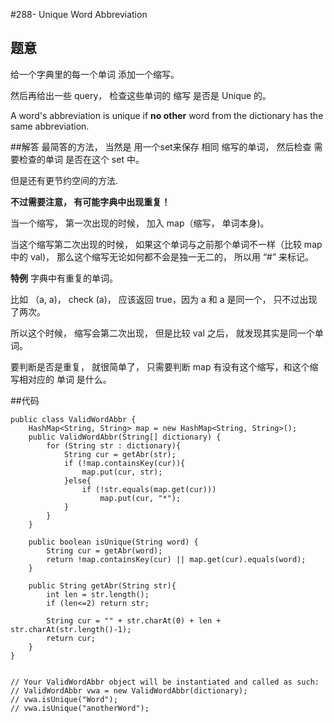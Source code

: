 #288- Unique Word Abbreviation
## 题意
给一个字典里的每一个单词 添加一个缩写。

然后再给出一些 query， 检查这些单词的 缩写 是否是 Unique 的。

A word's abbreviation is unique if **no other** word from the dictionary has the same abbreviation.

##解答
最简答的方法， 当然是 用一个set来保存 相同 缩写的单词， 然后检查 需要检查的单词 是否在这个 set 中。

但是还有更节约空间的方法.

**不过需要注意， 有可能字典中出现重复！**

当一个缩写， 第一次出现的时候， 加入 map（缩写， 单词本身)。

当这个缩写第二次出现的时候， 如果这个单词与之前那个单词不一样（比较 map 中的 val)， 那么这个缩写无论如何都不会是独一无二的， 所以用 “#” 来标记。

**特例** 字典中有重复的单词。

比如 （a, a)， check (a)， 应该返回 true，因为 a 和 a 是同一个， 只不过出现了两次。

所以这个时候， 缩写会第二次出现， 但是比较 val 之后， 就发现其实是同一个单词。

要判断是否是重复， 就很简单了， 只需要判断 map 有没有这个缩写，和这个缩写相对应的 单词 是什么。

##代码
```
public class ValidWordAbbr {
    HashMap<String, String> map = new HashMap<String, String>();
    public ValidWordAbbr(String[] dictionary) {
        for (String str : dictionary){
            String cur = getAbr(str);
            if (!map.containsKey(cur)){
                map.put(cur, str);
            }else{
                if (!str.equals(map.get(cur)))
                    map.put(cur, "*");
            }
        }
    }

    public boolean isUnique(String word) {
        String cur = getAbr(word);
        return !map.containsKey(cur) || map.get(cur).equals(word);
    }
    
    public String getAbr(String str){
        int len = str.length();
        if (len<=2) return str;
    
        String cur = "" + str.charAt(0) + len + str.charAt(str.length()-1);
        return cur;
    }
}


// Your ValidWordAbbr object will be instantiated and called as such:
// ValidWordAbbr vwa = new ValidWordAbbr(dictionary);
// vwa.isUnique("Word");
// vwa.isUnique("anotherWord");
```
